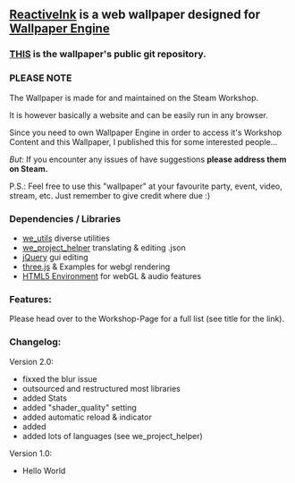 ## [ReactiveInk](https://steamcommunity.com/sharedfiles/filedetails/?id=2014502586) is a web wallpaper designed for [Wallpaper Engine](https://steamcommunity.com/app/431960)

### [THIS](https://github.com/Hexxonite/ReactiveInk) is the wallpaper's public git repository.

### PLEASE NOTE

The Wallpaper is made for and maintained on the Steam Workshop.

It is however basically a website and can be easily run in any browser.

Since you need to own Wallpaper Engine in order to access it's Workshop Content and this Wallpaper, I published this for some interested people...

*But:* If you encounter any issues of have suggestions **please address them on Steam.**


P.S.: Feel free to use this "wallpaper" at your favourite party, event, video, stream, etc.
Just remember to give credit where due :)


### Dependencies / Libraries
- [we_utils](https://github.com/Hexxonite/we_utils) diverse utilities
- [we_project_helper](https://github.com/Hexxonite/we_project_helper) translating & editing .json
- [jQuery](https://jquery.com/) gui editing
- [three.js](https://threejs.org/) & Examples for webgl rendering
- [HTML5 Environment](https://html5test.com/) for webGL & audio features



### Features:

Please head over to the Workshop-Page for a full list (see title for the link).


### Changelog:

Version 2.0:
- fixxed the blur issue
- outsourced and restructured most libraries
- added Stats
- added "shader_quality" setting
- added automatic reload & indicator
- added 
- added lots of languages (see we_project_helper)


Version 1.0:
- Hello World
